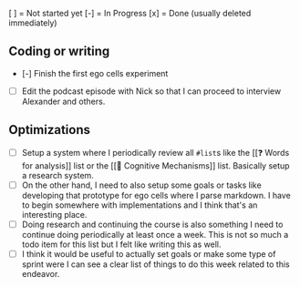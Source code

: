 [ ] = Not started yet
[-] = In Progress
[x] = Done (usually deleted immediately)


## Coding or writing

- [-] Finish the first ego cells experiment
- [ ] Edit the podcast episode with Nick so that I can proceed to interview Alexander and others.



## Optimizations

- [ ] Setup a system where I periodically review all `#list`s like the [[❓ Words for analysis]] list or the [[📝 Cognitive Mechanisms]] list. Basically setup a research system.
- [ ] On the other hand, I need to also setup some goals or tasks like developing that prototype for ego cells where I parse markdown. I have to begin somewhere with implementations and I think that's an interesting place.
- [ ] Doing research and continuing the course is also something I need to continue doing periodically at least once a week. This is not so much a todo item for this list but I felt like writing this as well.
- [ ] I think it would be useful to actually set goals or make some type of sprint were I can see a clear list of things to do this week related to this endeavor.
